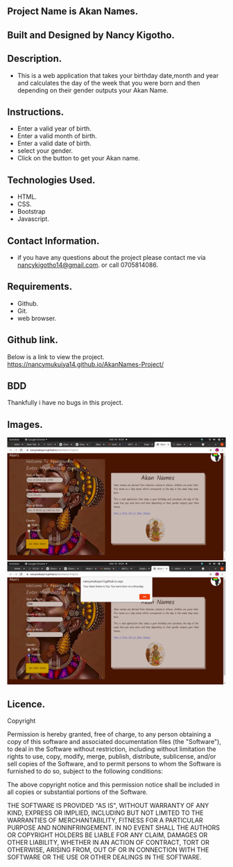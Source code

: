 ## Project Name is Akan Names.
## Built and Designed by Nancy Kigotho.
## Description.
*  This is a web application that takes your birthday date,month and year and calculates the day of the week that you were born and then depending on their gender outputs your Akan Name.
## Instructions.
* Enter a valid year of birth.
* Enter a valid month of birth.
* Enter a valid date of birth.
* select your gender.
* Click on the button to get your Akan name.
## Technologies Used.
* HTML.
* CSS.
* Bootstrap
* Javascript.
## Contact Information.
* if you have any questions about the project please contact me via nancykigotho14@gmail.com.
or call 0705814086.
## Requirements.
* Github.
* Git.
* web browser.
## Github link.
Below is a link to view the project.
https://nancymukuiya14.github.io/AkanNames-Project/
## BDD
Thankfully i have no bugs in this project.

## Images.
<img src="./Assets/readmepic.png">
<img src="./Assets/readmepic2.png">

## Licence.
Copyright <YEAR> <COPYRIGHT HOLDER>

Permission is hereby granted, free of charge, to any person obtaining a copy of this software and associated documentation files (the "Software"), to deal in the Software without restriction, including without limitation the rights to use, copy, modify, merge, publish, distribute, sublicense, and/or sell copies of the Software, and to permit persons to whom the Software is furnished to do so, subject to the following conditions:

The above copyright notice and this permission notice shall be included in all copies or substantial portions of the Software.

THE SOFTWARE IS PROVIDED "AS IS", WITHOUT WARRANTY OF ANY KIND, EXPRESS OR IMPLIED, INCLUDING BUT NOT LIMITED TO THE WARRANTIES OF MERCHANTABILITY, FITNESS FOR A PARTICULAR PURPOSE AND NONINFRINGEMENT. IN NO EVENT SHALL THE AUTHORS OR COPYRIGHT HOLDERS BE LIABLE FOR ANY CLAIM, DAMAGES OR OTHER LIABILITY, WHETHER IN AN ACTION OF CONTRACT, TORT OR OTHERWISE, ARISING FROM, OUT OF OR IN CONNECTION WITH THE SOFTWARE OR THE USE OR OTHER DEALINGS IN THE SOFTWARE.